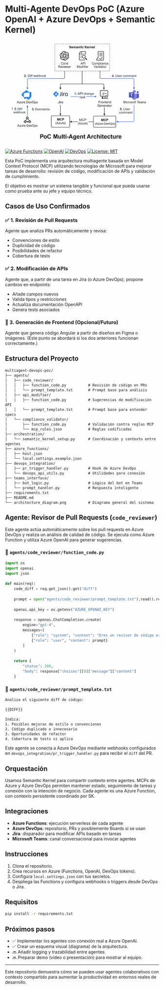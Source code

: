 # Multi-Agente DevOps PoC (Azure OpenAI + Azure DevOps + Semantic Kernel)

![Architecture Diagram](architecture_diagram.png)

[![Azure Functions](https://img.shields.io/badge/Azure%20Functions-Deployed-blue)](https://azure.microsoft.com)
[![OpenAI](https://img.shields.io/badge/Azure%20OpenAI-Integrated-brightgreen)](https://azure.microsoft.com/en-us/products/ai-services/openai-service/)
[![DevOps](https://img.shields.io/badge/Azure%20DevOps-Compatible-blueviolet)](https://dev.azure.com)
[![License: MIT](https://img.shields.io/badge/License-MIT-yellow.svg)](https://opensource.org/licenses/MIT)

Esta PoC implementa una arquitectura multiagente basada en Model Context Protocol (MCP) utilizando tecnologías de Microsoft para mejorar tareas de desarrollo: revisión de código, modificación de APIs y validación de cumplimiento.

El objetivo es mostrar un sistema tangible y funcional que pueda usarse como prueba ante su jefe y equipo técnico.

## Casos de Uso Confirmados

### ✅ 1. Revisión de Pull Requests
Agente que analiza PRs automáticamente y revisa:
- Convenciones de estilo
- Duplicidad de código
- Posibilidades de refactor
- Cobertura de tests

### ✅ 2. Modificación de APIs
Agente que, a partir de una tarea en Jira (o Azure DevOps), propone cambios en endpoints:
- Añade campos nuevos
- Valida tipos y restricciones
- Actualiza documentación OpenAPI
- Genera tests asociados

### 🔄 3. Generación de Frontend (Opcional/Futuro)
Agente que genera código Angular a partir de diseños en Figma o imágenes.
(Este punto se abordará si los dos anteriores funcionan correctamente.)

## Estructura del Proyecto

```
multiagent-devops-poc/
├── agents/
│   ├── code_reviewer/
│   │   ├── function_code.py          # Revisión de código en PRs
│   │   └── prompt_template.txt       # Prompt base para análisis
│   ├── api_modifier/
│   │   ├── function_code.py          # Sugerencias de modificación API
│   │   └── prompt_template.txt       # Prompt base para entender specs
│   └── compliance_validator/
│       ├── function_code.py          # Validación contra reglas MCP
│       └── mcp_rules.json            # Reglas codificadas
├── orchestration/
│   └── semantic_kernel_setup.py      # Coordinación y contexto entre agentes
├── azure_functions/
│   ├── host.json
│   └── local.settings.example.json
├── devops_integration/
│   ├── pr_trigger_handler.py         # Hook de Azure DevOps
│   └── devops_api_utils.py           # Utilidades para conexión
├── teams_interface/
│   ├── bot_logic.py                  # Lógica del bot en Teams
│   └── prompt_handler.py             # Respuesta inteligente
├── requirements.txt
├── README.md
└── architecture_diagram.png          # Diagrama general del sistema
```

## Agente: Revisor de Pull Requests (`code_reviewer`)
Este agente actúa automáticamente sobre los pull requests en Azure DevOps y realiza un análisis de calidad de código. Se ejecuta como Azure Function y utiliza Azure OpenAI para generar sugerencias.

### 📄 `agents/code_reviewer/function_code.py`
```python
import os
import openai
import json

def main(req):
    code_diff = req.get_json().get("diff")

    prompt = open("agents/code_reviewer/prompt_template.txt").read().replace("{{DIFF}}", code_diff)

    openai.api_key = os.getenv("AZURE_OPENAI_KEY")

    response = openai.ChatCompletion.create(
        engine="gpt-4",
        messages=[
            {"role": "system", "content": "Eres un revisor de código experto en buenas prácticas de desarrollo y DevOps."},
            {"role": "user", "content": prompt}
        ]
    )

    return {
        "status": 200,
        "body": response["choices"][0]["message"]["content"]
    }
```

### 📄 `agents/code_reviewer/prompt_template.txt`
```
Analiza el siguiente diff de código:

{{DIFF}}

Indica:
1. Posibles mejoras de estilo o convenciones
2. Código duplicado o innecesario
3. Oportunidades de refactor
4. Cobertura de tests si aplica
```

Este agente se conecta a Azure DevOps mediante webhooks configurados en `devops_integration/pr_trigger_handler.py` para recibir el `diff` del PR.

## Orquestación
Usamos Semantic Kernel para compartir contexto entre agentes. MCPs de Azure y Azure DevOps permiten mantener estado, seguimiento de tareas y conexión con la intención de negocio. Cada agente es una Azure Function, con contexto persistente coordinado por SK.

## Integraciones
- **Azure Functions**: ejecución serverless de cada agente
- **Azure DevOps**: repositorio, PRs y posiblemente Boards si se usan
- **Jira**: disparador para modificar APIs basado en tareas
- **Microsoft Teams**: canal conversacional para invocar agentes

## Instrucciones
1. Clona el repositorio.
2. Crea recursos en Azure (Functions, OpenAI, DevOps tokens).
3. Configura `local.settings.json` con tus secretos.
4. Despliega las Functions y configura webhooks o triggers desde DevOps o Jira.

## Requisitos
```bash
pip install -r requirements.txt
```

## Próximos pasos
- ✅ Implementar los agentes con conexión real a Azure OpenAI.
- ✅ Crear un esquema visual (diagrama) de la arquitectura.
- 🔜 Añadir logging y trazabilidad entre agentes.
- 🔜 Preparar demo (video o presentación) para mostrar al equipo.

---

Este repositorio demuestra cómo se pueden usar agentes colaborativos con contexto compartido para aumentar la productividad en entornos reales de desarrollo.